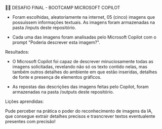 🧠🚀 DESAFIO FINAL - BOOTCAMP MICROSOFT COPILOT

- Foram escolhidas, aleatoriamente na internet, 05 (cinco) imagens que possuíssem informações textuais. As imagens foram armazenadas na pasta /inputs deste repositório.

- Cada uma das imagens foram analisadas pelo Microsoft Copilot com o prompt "Poderia descrever esta imagem?".

Resultados:

- O Microsoft Copilot foi capaz de descrever minuciosamente todas as imagens solicitadas, revelando não só os texto contido nelas, mas também outros detalhes do ambiente em que estão inseridas, detalhes de fonte e presença de elementos gráficos.

- As repostas das descrições das imagens feitas pelo Copilot, foram armazenadas na pasta /outputs deste repositório.

Lições aprendidas:

Pude perceber na prática o poder do reconhecimento de imagens da IA, que consegue extrair detalhes precisos e trasncrever textos eventualente presentes com precisão!
